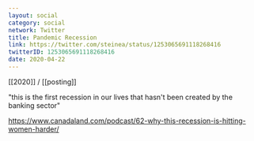 ```yaml
---
layout: social
category: social
network: Twitter
title: Pandemic Recession
link: https://twitter.com/steinea/status/1253065691118268416
twitterID: 1253065691118268416
date: 2020-04-22
---
```


[[2020]] / [[posting]]

"this is the first recession in our lives that hasn't been created by the banking sector"

<https://www.canadaland.com/podcast/62-why-this-recession-is-hitting-women-harder/>
